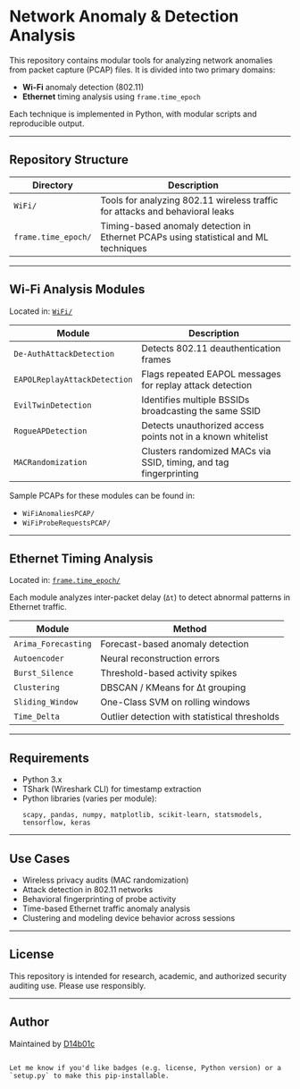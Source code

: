 # Network Anomaly & Detection Analysis

This repository contains modular tools for analyzing network anomalies from packet capture (PCAP) files. It is divided into two primary domains:

- **Wi-Fi** anomaly detection (802.11)
- **Ethernet** timing analysis using `frame.time_epoch`

Each technique is implemented in Python, with modular scripts and reproducible output.

---

## Repository Structure

| Directory           | Description                                                                 |
|---------------------|-----------------------------------------------------------------------------|
| `WiFi/`             | Tools for analyzing 802.11 wireless traffic for attacks and behavioral leaks |
| `frame.time_epoch/` | Timing-based anomaly detection in Ethernet PCAPs using statistical and ML techniques |

---

## Wi-Fi Analysis Modules

Located in: [`WiFi/`](./WiFi)

| Module                   | Description                                                                 |
|--------------------------|-----------------------------------------------------------------------------|
| `De-AuthAttackDetection` | Detects 802.11 deauthentication frames                                       |
| `EAPOLReplayAttackDetection` | Flags repeated EAPOL messages for replay attack detection             |
| `EvilTwinDetection`      | Identifies multiple BSSIDs broadcasting the same SSID                      |
| `RogueAPDetection`       | Detects unauthorized access points not in a known whitelist                |
| `MACRandomization`       | Clusters randomized MACs via SSID, timing, and tag fingerprinting          |

Sample PCAPs for these modules can be found in:

- `WiFiAnomaliesPCAP/`
- `WiFiProbeRequestsPCAP/`

---

## Ethernet Timing Analysis

Located in: [`frame.time_epoch/`](./frame.time_epoch)

Each module analyzes inter-packet delay (`Δt`) to detect abnormal patterns in Ethernet traffic.

| Module              | Method                             |
|---------------------|------------------------------------|
| `Arima_Forecasting` | Forecast-based anomaly detection   |
| `Autoencoder`       | Neural reconstruction errors       |
| `Burst_Silence`     | Threshold-based activity spikes    |
| `Clustering`        | DBSCAN / KMeans for Δt grouping    |
| `Sliding_Window`    | One-Class SVM on rolling windows   |
| `Time_Delta`        | Outlier detection with statistical thresholds |

---

## Requirements

- Python 3.x  
- TShark (Wireshark CLI) for timestamp extraction  
- Python libraries (varies per module):
  ```
  scapy, pandas, numpy, matplotlib, scikit-learn, statsmodels, tensorflow, keras
  ```

---

## Use Cases

- Wireless privacy audits (MAC randomization)
- Attack detection in 802.11 networks
- Behavioral fingerprinting of probe activity
- Time-based Ethernet traffic anomaly analysis
- Clustering and modeling device behavior across sessions

---

## License

This repository is intended for research, academic, and authorized security auditing use. Please use responsibly.

---

## Author

Maintained by [D14b01c](https://github.com/D14b01c)
```

Let me know if you'd like badges (e.g. license, Python version) or a `setup.py` to make this pip-installable.
